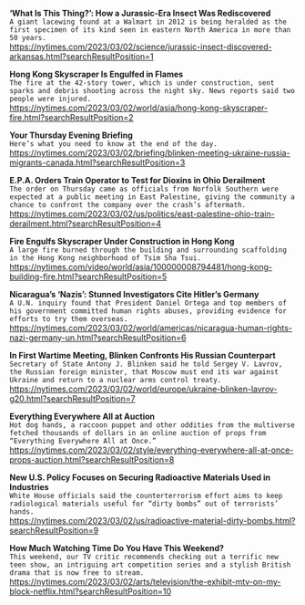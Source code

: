 **‘What Is This Thing?’: How a Jurassic-Era Insect Was Rediscovered**\
`A giant lacewing found at a Walmart in 2012 is being heralded as the first specimen of its kind seen in eastern North America in more than 50 years.`\
https://nytimes.com/2023/03/02/science/jurassic-insect-discovered-arkansas.html?searchResultPosition=1

**Hong Kong Skyscraper Is Engulfed in Flames**\
`The fire at the 42-story tower, which is under construction, sent sparks and debris shooting across the night sky. News reports said two people were injured.`\
https://nytimes.com/2023/03/02/world/asia/hong-kong-skyscraper-fire.html?searchResultPosition=2

**Your Thursday Evening Briefing**\
`Here’s what you need to know at the end of the day.`\
https://nytimes.com/2023/03/02/briefing/blinken-meeting-ukraine-russia-migrants-canada.html?searchResultPosition=3

**E.P.A. Orders Train Operator to Test for Dioxins in Ohio Derailment**\
`The order on Thursday came as officials from Norfolk Southern were expected at a public meeting in East Palestine, giving the community a chance to confront the company over the crash’s aftermath.`\
https://nytimes.com/2023/03/02/us/politics/east-palestine-ohio-train-derailment.html?searchResultPosition=4

**Fire Engulfs Skyscraper Under Construction in Hong Kong**\
`A large fire burned through the building and surrounding scaffolding in the Hong Kong neighborhood of Tsim Sha Tsui.`\
https://nytimes.com/video/world/asia/100000008794481/hong-kong-building-fire.html?searchResultPosition=5

**Nicaragua’s ‘Nazis’: Stunned Investigators Cite Hitler’s Germany**\
`A U.N. inquiry found that President Daniel Ortega and top members of his government committed human rights abuses, providing evidence for efforts to try them overseas.`\
https://nytimes.com/2023/03/02/world/americas/nicaragua-human-rights-nazi-germany-un.html?searchResultPosition=6

**In First Wartime Meeting, Blinken Confronts His Russian Counterpart**\
`Secretary of State Antony J. Blinken said he told Sergey V. Lavrov, the Russian foreign minister, that Moscow must end its war against Ukraine and return to a nuclear arms control treaty.`\
https://nytimes.com/2023/03/02/world/europe/ukraine-blinken-lavrov-g20.html?searchResultPosition=7

**Everything Everywhere All at Auction**\
`Hot dog hands, a raccoon puppet and other oddities from the multiverse fetched thousands of dollars in an online auction of props from “Everything Everywhere All at Once.”`\
https://nytimes.com/2023/03/02/style/everything-everywhere-all-at-once-props-auction.html?searchResultPosition=8

**New U.S. Policy Focuses on Securing Radioactive Materials Used in Industries**\
`White House officials said the counterterrorism effort aims to keep radiological materials useful for “dirty bombs” out of terrorists’ hands.`\
https://nytimes.com/2023/03/02/us/radioactive-material-dirty-bombs.html?searchResultPosition=9

**How Much Watching Time Do You Have This Weekend?**\
`This weekend, our TV critic recommends checking out a terrific new teen show, an intriguing art competition series and a stylish British drama that is now free to stream.`\
https://nytimes.com/2023/03/02/arts/television/the-exhibit-mtv-on-my-block-netflix.html?searchResultPosition=10

